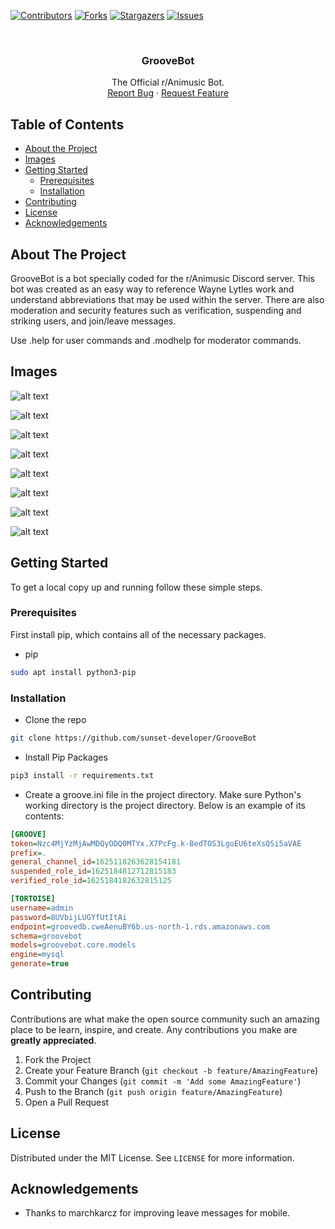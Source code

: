 <!--
*** Thanks for checking out this README Template. If you have a suggestion that would
*** make this better, please fork the repo and create a pull request or simply open
*** an issue with the tag "enhancement".
*** Thanks again! Now go create something AMAZING! :D
***
***
***
*** To avoid retyping too much info. Do a search and replace for the following:
*** github_username, repo_name, twitter_handle, email
-->





<!-- PROJECT SHIELDS -->
<!--
*** I'm using markdown "reference style" links for readability.
*** Reference links are enclosed in brackets [ ] instead of parentheses ( ).
*** See the bottom of this document for the declaration of the reference variables
*** for contributors-url, forks-url, etc. This is an optional, concise syntax you may use.
*** https://www.markdownguide.org/basic-syntax/#reference-style-links
-->
[![Contributors][contributors-shield]][contributors-url]
[![Forks][forks-shield]][forks-url]
[![Stargazers][stars-shield]][stars-url]
[![Issues][issues-shield]][issues-url]



<!-- PROJECT LOGO -->
<br />
<p align="center">
  <h3 align="center">GrooveBot</h3>

  <p align="center">
    The Official r/Animusic Bot.
    <br />
    <a href="https://github.com/sunset-developer/GrooveBot_name/issues">Report Bug</a>
    ·
    <a href="https://github.com/sunset-developer/GrooveBot_name/issues">Request Feature</a>
  </p>
</p>



<!-- TABLE OF CONTENTS -->
## Table of Contents

* [About the Project](#about-the-project)
* [Images](#Images)
* [Getting Started](#getting-started)
  * [Prerequisites](#prerequisites)
  * [Installation](#installation)
* [Contributing](#contributing)
* [License](#license)
* [Acknowledgements](#acknowledgements)



<!-- ABOUT THE PROJECT -->
## About The Project

GrooveBot is a bot specially coded for the r/Animusic Discord server. This bot was created as an easy way to reference
Wayne Lytles work and understand abbreviations that may be used within the server. There are also moderation 
and security features such as verification, suspending and striking users, and join/leave messages.

Use .help for user commands and .modhelp for moderator commands. 

## Images
![alt text](https://github.com/sunset-developer/GrooveBot/blob/master/images/groovebot1.png)

![alt text](https://github.com/sunset-developer/GrooveBot/blob/master/images/groovebot2.png)

![alt text](https://github.com/sunset-developer/GrooveBot/blob/master/images/groovebot3.png)

![alt text](https://github.com/sunset-developer/GrooveBot/blob/master/images/groovebot4.png)

![alt text](https://github.com/sunset-developer/GrooveBot/blob/master/images/groovebot5.png)

![alt text](https://github.com/sunset-developer/GrooveBot/blob/master/images/groovebot6.png)

![alt text](https://github.com/sunset-developer/GrooveBot/blob/master/images/groovebot7.png)

![alt text](https://github.com/sunset-developer/GrooveBot/blob/master/images/groovebot8.png)


<!-- GETTING STARTED -->
## Getting Started

To get a local copy up and running follow these simple steps.

### Prerequisites

First install pip, which contains all of the necessary packages.
* pip
```sh
sudo apt install python3-pip
```

### Installation

* Clone the repo
```sh
git clone https://github.com/sunset-developer/GrooveBot
```

* Install Pip Packages
```sh
pip3 install -r requirements.txt
```

* Create a groove.ini file in the project directory. Make sure Python's working directory is the project directory. 
  Below is an example of its contents:
  
```ini
[GROOVE]
token=Nzc4MjYzMjAwMDQyODQ0MTYx.X7PcFg.k-BedTOS3LgoEU6teXsQSi5aVAE
prefix=.
general_channel_id=1625118263628154181
suspended_role_id=1625184812712815183
verified_role_id=1625184182632815125

[TORTOISE]
username=admin
password=8UVbijLUGYfUtItAi
endpoint=groovedb.cweAenuBY6b.us-north-1.rds.amazonaws.com
schema=groovebot
models=groovebot.core.models
engine=mysql
generate=true
```

<!-- CONTRIBUTING -->
## Contributing

Contributions are what make the open source community such an amazing place to be learn, inspire, and create. Any contributions you make are **greatly appreciated**.

1. Fork the Project
2. Create your Feature Branch (`git checkout -b feature/AmazingFeature`)
3. Commit your Changes (`git commit -m 'Add some AmazingFeature'`)
4. Push to the Branch (`git push origin feature/AmazingFeature`)
5. Open a Pull Request


<!-- LICENSE -->
## License

Distributed under the MIT License. See `LICENSE` for more information.

<!-- ACKNOWLEDGEMENTS -->
## Acknowledgements

* Thanks to marchkarcz for improving leave messages for mobile.


<!-- MARKDOWN LINKS & IMAGES -->
<!-- https://www.markdownguide.org/basic-syntax/#reference-style-links -->
[contributors-shield]: https://img.shields.io/github/contributors/sunset-developer/GrooveBot.svg?style=flat-square
[contributors-url]: https://github.com/sunset-developer/GrooveBot/graphs/contributors
[forks-shield]: https://img.shields.io/github/forks/sunset-developer/GrooveBot.svg?style=flat-square
[forks-url]: https://github.com/sunset-developer/GrooveBot/network/members
[stars-shield]: https://img.shields.io/github/stars/sunset-developer/GrooveBot.svg?style=flat-square
[stars-url]: https://github.com/sunset-developer/GrooveBot/stargazers
[issues-shield]: https://img.shields.io/github/issues/sunset-developer/GrooveBot.svg?style=flat-square
[issues-url]: https://github.com/sunset-developer/GrooveBot/issues
[license-shield]: https://img.shields.io/github/license/sunset-developer/GrooveBot.svg?style=flat-square
[license-url]: https://github.com/sunset-developer/GrooveBot/blob/master/LICENSE
[linkedin-shield]: https://img.shields.io/badge/-LinkedIn-black.svg?style=flat-square&logo=linkedin&colorB=555
[linkedin-url]: https://linkedin.com/in/github_username
[product-screenshot]: images/screenshot.png
